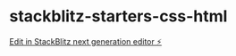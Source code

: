 # stackblitz-starters-css-html

[Edit in StackBlitz next generation editor ⚡️](https://stackblitz.com/~/github.com/pshaddel/stackblitz-starters-css-html)